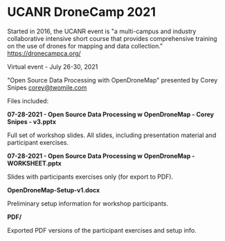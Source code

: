 # UCANR DroneCamp 2021

Started in 2016, the UCANR event is "a multi-campus and industry collaborative intensive short course that provides comprehensive training on the use of drones for mapping and data collection." https://dronecampca.org/ 

Virtual event - July 26-30, 2021

"Open Source Data Processing with OpenDroneMap" presented by Corey Snipes <corey@twomile.com>

Files included:

**07-28-2021 - Open Source Data Processing w OpenDroneMap - Corey Snipes - v3.pptx**

Full set of workshop slides. All slides, including presentation material and participant exercises.

**07-28-2021 - Open Source Data Processing w OpenDroneMap - WORKSHEET.pptx**

Slides with participants exercises only (for export to PDF).

**OpenDroneMap-Setup-v1.docx**

Preliminary setup information for workshop participants.

**PDF/**

Exported PDF versions of the participant exercises and setup info.
